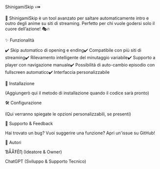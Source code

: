 ShinigamiSkip 💀⏩

🚀 ShinigamiSkip è un tool avanzato per saltare automaticamente intro e outro degli anime su siti di streaming. Perfetto per chi vuole godersi solo il cuore dell’azione! 🎭🔥

✨ Funzionalità

✔️ Skip automatico di opening e ending✔️ Compatibile con più siti di streaming✔️ Rilevamento intelligente del minutaggio variabile✔️ Supporto a player con navigazione manuale✔️ Possibilità di auto-cambio episodio con fullscreen automatico✔️ Interfaccia personalizzabile

📌 Installazione

(Aggiungerò qui il metodo di installazione quando il codice sarà pronto)

🛠️ Configurazione

(Qui verranno spiegate le opzioni personalizzabili, se presenti)

📢 Supporto & Feedback

Hai trovato un bug? Vuoi suggerire una funzione? Apri un'issue su GitHub!

👑 Autori

ƁẴÅŦĔȠ (Ideatore & Owner)

ChatGPT (Sviluppo & Supporto Tecnico)